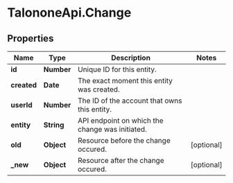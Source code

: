 # TalononeApi.Change

## Properties
Name | Type | Description | Notes
------------ | ------------- | ------------- | -------------
**id** | **Number** | Unique ID for this entity. | 
**created** | **Date** | The exact moment this entity was created. | 
**userId** | **Number** | The ID of the account that owns this entity. | 
**entity** | **String** | API endpoint on which the change was initiated. | 
**old** | **Object** | Resource before the change occured. | [optional] 
**_new** | **Object** | Resource after the change occured. | [optional] 


